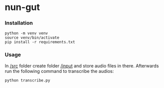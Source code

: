 # nun-gut

### Installation

    python -m venv venv
    source venv/bin/activate
    pip install -r requirements.txt
    

### Usage

In [/src](/src) folder create folder [/input](/input) and store audio files in there. Afterwards run the following command to transcribe the audios:

    python transcribe.py
